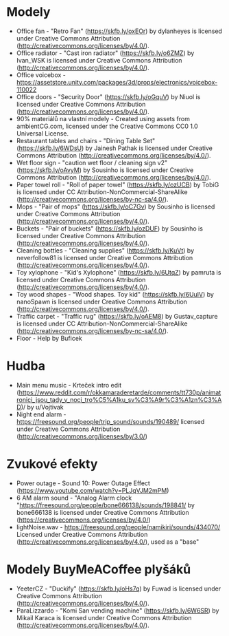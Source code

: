 # Modely
- Office fan - "Retro Fan" (https://skfb.ly/oxEOr) by dylanheyes is licensed under Creative Commons Attribution (http://creativecommons.org/licenses/by/4.0/).
- Office radiator - "Cast iron radiator" (https://skfb.ly/o6ZMZ) by Ivan_WSK is licensed under Creative Commons Attribution (http://creativecommons.org/licenses/by/4.0/).
- Office voicebox - https://assetstore.unity.com/packages/3d/props/electronics/voicebox-110022
- Office doors - "Security Door" (https://skfb.ly/oGquV) by Niuol is licensed under Creative Commons Attribution (http://creativecommons.org/licenses/by/4.0/).
- 90% materiálů na vlastní modely - Created using assets from ambientCG.com, licensed under the Creative Commons CC0 1.0 Universal License.
- Restaurant tables and chairs - "Dining Table Set" (https://skfb.ly/6WDsU) by Jainesh Pathak is licensed under Creative Commons Attribution (http://creativecommons.org/licenses/by/4.0/).
- Wet floor sign - "caution wet floor / cleaning sign v2" (https://skfb.ly/oAvyM) by Sousinho is licensed under Creative Commons Attribution (http://creativecommons.org/licenses/by/4.0/).
- Paper towel roll - "Roll of paper towel" (https://skfb.ly/ozUCB) by TobiG is licensed under CC Attribution-NonCommercial-ShareAlike (http://creativecommons.org/licenses/by-nc-sa/4.0/).
- Mops - "Pair of mops" (https://skfb.ly/oC7Gv) by Sousinho is licensed under Creative Commons Attribution (http://creativecommons.org/licenses/by/4.0/).
- Buckets - "Pair of buckets" (https://skfb.ly/ozDUF) by Sousinho is licensed under Creative Commons Attribution (http://creativecommons.org/licenses/by/4.0/).
- Cleaning bottles - "Cleaning supplies" (https://skfb.ly/KuVt) by neverfollow81 is licensed under Creative Commons Attribution (http://creativecommons.org/licenses/by/4.0/).
- Toy xylophone - "Kid's Xylophone" (https://skfb.ly/6UtqZ) by pamruta is licensed under Creative Commons Attribution (http://creativecommons.org/licenses/by/4.0/).
- Toy wood shapes - "Wood shapes. Toy kid" (https://skfb.ly/6UuIV) by nanoSpawn is licensed under Creative Commons Attribution (http://creativecommons.org/licenses/by/4.0/).
- Traffic carpet - "Traffic rug" (https://skfb.ly/oAEM8) by Gustav_capture is licensed under CC Attribution-NonCommercial-ShareAlike (http://creativecommons.org/licenses/by-nc-sa/4.0/).
- Floor - Help by Buficek 


# Hudba
- Main menu music - Krteček intro edit (https://www.reddit.com/r/okkamaraderetarde/comments/tt730p/animatronici_jsou_tady_v_noci_tro%C5%A1ku_sv%C3%A9r%C3%A1zn%C3%AD)/ by u/Vojtivak
- Night end alarm - https://freesound.org/people/trip_sound/sounds/190489/ licensed under Creative Commons Attribution (http://creativecommons.org/licenses/by/3.0/)


# Zvukové efekty
- Power outage - Sound 10: Power Outage Effect (https://www.youtube.com/watch?v=PLJqVJM2mPM)
- 6 AM alarm sound - "Analog Alarm clock "https://freesound.org/people/bone666138/sounds/198841/ by bone666138 is licensed under Creative Commons Attribution (https://creativecommons.org/licenses/by/4.0/)
- lightNoise.wav - https://freesound.org/people/namikiri/sounds/434070/ Licensed under Creative Commons Attribution (http://creativecommons.org/licenses/by/4.0/), used as a "base"


# Modely BuyMeACoffee plyšáků
- YeeterCZ - "Duckify" (https://skfb.ly/oHs7q) by Fuwad is licensed under Creative Commons Attribution (http://creativecommons.org/licenses/by/4.0/).
- ParaLizzardo - "Komi San vending machine" (https://skfb.ly/6W6SR) by Mikail Karaca is licensed under Creative Commons Attribution (http://creativecommons.org/licenses/by/4.0/).